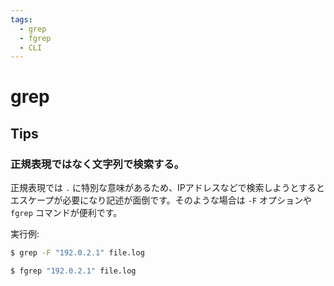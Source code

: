```yaml
---
tags:
  - grep
  - fgrep
  - CLI
---
```


# grep

## Tips

### 正規表現ではなく文字列で検索する。

正規表現では `.` に特別な意味があるため、IPアドレスなどで検索しようとするとエスケープが必要になり記述が面倒です。そのような場合は `-F` オプションや `fgrep` コマンドが便利です。

実行例:

```sh
$ grep -F "192.0.2.1" file.log
```

```sh
$ fgrep "192.0.2.1" file.log
```

